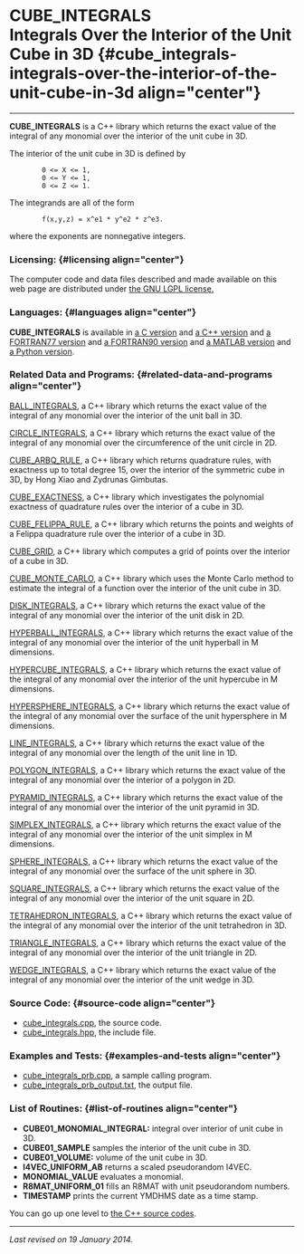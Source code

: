 CUBE\_INTEGRALS\
Integrals Over the Interior of the Unit Cube in 3D {#cube_integrals-integrals-over-the-interior-of-the-unit-cube-in-3d align="center"}
==================================================

------------------------------------------------------------------------

**CUBE\_INTEGRALS** is a C++ library which returns the exact value of
the integral of any monomial over the interior of the unit cube in 3D.

The interior of the unit cube in 3D is defined by

            0 <= X <= 1,
            0 <= Y <= 1,
            0 <= Z <= 1.
          

The integrands are all of the form

            f(x,y,z) = x^e1 * y^e2 * z^e3.
          

where the exponents are nonnegative integers.

### Licensing: {#licensing align="center"}

The computer code and data files described and made available on this
web page are distributed under [the GNU LGPL
license.](../../txt/gnu_lgpl.txt)

### Languages: {#languages align="center"}

**CUBE\_INTEGRALS** is available in [a C
version](../../c_src/cube_integrals/cube_integrals.html) and [a C++
version](../../cpp_src/cube_integrals/cube_integrals.html) and [a
FORTRAN77 version](../../f77_src/cube_integrals/cube_integrals.html) and
[a FORTRAN90 version](../../f_src/cube_integrals/cube_integrals.html)
and [a MATLAB version](../../m_src/cube_integrals/cube_integrals.html)
and [a Python version](../../py_src/cube_integrals/cube_integrals.html).

### Related Data and Programs: {#related-data-and-programs align="center"}

[BALL\_INTEGRALS](../../cpp_src/ball_integrals/ball_integrals.html), a
C++ library which returns the exact value of the integral of any
monomial over the interior of the unit ball in 3D.

[CIRCLE\_INTEGRALS](../../cpp_src/circle_integrals/circle_integrals.html),
a C++ library which returns the exact value of the integral of any
monomial over the circumference of the unit circle in 2D.

[CUBE\_ARBQ\_RULE](../../cpp_src/cube_arbq_rule/cube_arbq_rule.html), a
C++ library which returns quadrature rules, with exactness up to total
degree 15, over the interior of the symmetric cube in 3D, by Hong Xiao
and Zydrunas Gimbutas.

[CUBE\_EXACTNESS](../../cpp_src/cube_exactness/cube_exactness.html), a
C++ library which investigates the polynomial exactness of quadrature
rules over the interior of a cube in 3D.

[CUBE\_FELIPPA\_RULE](../../cpp_src/cube_felippa_rule/cube_felippa_rule.html),
a C++ library which returns the points and weights of a Felippa
quadrature rule over the interior of a cube in 3D.

[CUBE\_GRID](../../cpp_src/cube_grid/cube_grid.html), a C++ library
which computes a grid of points over the interior of a cube in 3D.

[CUBE\_MONTE\_CARLO](../../cpp_src/cube_monte_carlo/cube_monte_carlo.html),
a C++ library which uses the Monte Carlo method to estimate the integral
of a function over the interior of the unit cube in 3D.

[DISK\_INTEGRALS](../../cpp_src/disk_integrals/disk_integrals.html), a
C++ library which returns the exact value of the integral of any
monomial over the interior of the unit disk in 2D.

[HYPERBALL\_INTEGRALS](../../cpp_src/hyperball_integrals/hyperball_integrals.html),
a C++ library which returns the exact value of the integral of any
monomial over the interior of the unit hyperball in M dimensions.

[HYPERCUBE\_INTEGRALS](../../cpp_src/hypercube_integrals/hypercube_integrals.html),
a C++ library which returns the exact value of the integral of any
monomial over the interior of the unit hypercube in M dimensions.

[HYPERSPHERE\_INTEGRALS](../../cpp_src/hypersphere_integrals/hypersphere_integrals.html),
a C++ library which returns the exact value of the integral of any
monomial over the surface of the unit hypersphere in M dimensions.

[LINE\_INTEGRALS](../../cpp_src/line_integrals/line_integrals.html), a
C++ library which returns the exact value of the integral of any
monomial over the length of the unit line in 1D.

[POLYGON\_INTEGRALS](../../cpp_src/polygon_integrals/polygon_integrals.html),
a C++ library which returns the exact value of the integral of any
monomial over the interior of a polygon in 2D.

[PYRAMID\_INTEGRALS](../../cpp_src/pyramid_integrals/pyramid_integrals.html),
a C++ library which returns the exact value of the integral of any
monomial over the interior of the unit pyramid in 3D.

[SIMPLEX\_INTEGRALS](../../cpp_src/simplex_integrals/simplex_integrals.html),
a C++ library which returns the exact value of the integral of any
monomial over the interior of the unit simplex in M dimensions.

[SPHERE\_INTEGRALS](../../cpp_src/sphere_integrals/sphere_integrals.html),
a C++ library which returns the exact value of the integral of any
monomial over the surface of the unit sphere in 3D.

[SQUARE\_INTEGRALS](../../cpp_src/square_integrals/square_integrals.html),
a C++ library which returns the exact value of the integral of any
monomial over the interior of the unit square in 2D.

[TETRAHEDRON\_INTEGRALS](../../cpp_src/tetrahedron_integrals/tetrahedron_integrals.html),
a C++ library which returns the exact value of the integral of any
monomial over the interior of the unit tetrahedron in 3D.

[TRIANGLE\_INTEGRALS](../../cpp_src/triangle_integrals/triangle_integrals.html),
a C++ library which returns the exact value of the integral of any
monomial over the interior of the unit triangle in 2D.

[WEDGE\_INTEGRALS](../../cpp_src/wedge_integrals/wedge_integrals.html),
a C++ library which returns the exact value of the integral of any
monomial over the interior of the unit wedge in 3D.

### Source Code: {#source-code align="center"}

-   [cube\_integrals.cpp](cube_integrals.cpp), the source code.
-   [cube\_integrals.hpp](cube_integrals.hpp), the include file.

### Examples and Tests: {#examples-and-tests align="center"}

-   [cube\_integrals\_prb.cpp](cube_integrals_prb.cpp), a sample calling
    program.
-   [cube\_integrals\_prb\_output.txt](cube_integrals_prb_output.txt),
    the output file.

### List of Routines: {#list-of-routines align="center"}

-   **CUBE01\_MONOMIAL\_INTEGRAL:** integral over interior of unit cube
    in 3D.
-   **CUBE01\_SAMPLE** samples the interior of the unit cube in 3D.
-   **CUBE01\_VOLUME:** volume of the unit cube in 3D.
-   **I4VEC\_UNIFORM\_AB** returns a scaled pseudorandom I4VEC.
-   **MONOMIAL\_VALUE** evaluates a monomial.
-   **R8MAT\_UNIFORM\_01** fills an R8MAT with unit pseudorandom
    numbers.
-   **TIMESTAMP** prints the current YMDHMS date as a time stamp.

You can go up one level to [the C++ source codes](../cpp_src.html).

------------------------------------------------------------------------

*Last revised on 19 January 2014.*
